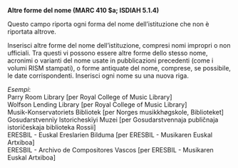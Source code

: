 **Altre forme del nome (MARC 410 $a; ISDIAH 5.1.4)**

Questo campo riporta ogni forma del nome dell’istituzione che non è riportata altrove.

Inserisci altre forme del nome dell’istituzione, compresi nomi impropri o non ufficiali. Tra questi vi possono essere altre forme dello stesso nome, acronimi o varianti del nome usate in pubblicazioni precedenti (come i volumi RISM stampati), o forme antiquate del nome, comprese, se possibile, le date corrispondenti. Inserisci ogni nome su una nuova riga.

_Esempi_:  
Parry Room Library [per Royal College of Music Library]  
Wolfson Lending Library [per Royal College of Music Library]  
Musik-Konservatoriets Bibliotek [per Norges musikkhøgskole, Biblioteket]  
Gosudarstvennïy Istoricheskïyi Muzei [per Gosudarstvennaja publičnaja istoričeskaja biblioteka Rossii]  
ERESBIL - Euskal Ereslarien Bilduma [per ERESBIL - Musikaren Euskal Artxiboa]  
ERESBIL - Archivo de Compositores Vascos [per ERESBIL - Musikaren Euskal Artxiboa] 